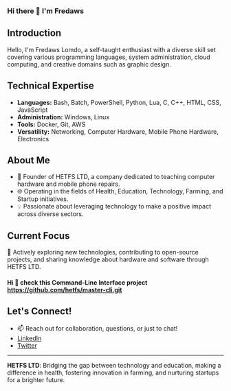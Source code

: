 ### Hi there 👋 I'm Fredaws


## Introduction

Hello, I'm Fredaws Lomdo, a self-taught enthusiast with a diverse skill set covering various programming languages, system administration, cloud computing, and creative domains such as graphic design.

## Technical Expertise

- **Languages:** Bash, Batch, PowerShell, Python, Lua, C, C++, HTML, CSS, JavaScript
- **Administration:** Windows, Linux
- **Tools:** Docker, Git, AWS
- **Versatility:** Networking, Computer Hardware, Mobile Phone Hardware, Electronics

## About Me

- 🔧 Founder of HETFS LTD, a company dedicated to teaching computer hardware and mobile phone repairs.
- 🌐 Operating in the fields of Health, Education, Technology, Farming, and Startup initiatives.
- 💡 Passionate about leveraging technology to make a positive impact across diverse sectors.

## Current Focus

🚀 Actively exploring new technologies, contributing to open-source projects, and sharing knowledge about hardware and software through HETFS LTD.
#### Hi 👋 check this Command-Line Interface project https://github.com/hetfs/master-cli.git

## Let's Connect!

- 📫 Reach out for collaboration, questions, or just to chat!
- [LinkedIn](#)
- [Twitter](#)

---

**HETFS LTD**: Bridging the gap between technology and education, making a difference in health, fostering innovation in farming, and nurturing startups for a brighter future.
